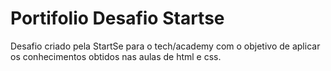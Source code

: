 # Portifolio Desafio Startse
 Desafio criado pela StartSe para o tech/academy com o objetivo de aplicar os conhecimentos obtidos nas aulas de html e css. 
